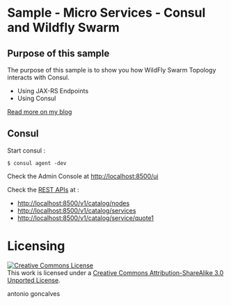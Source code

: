 # Sample - Micro Services - Consul and Wildfly Swarm

## Purpose of this sample

The purpose of this sample is to show you how WildFly Swarm Topology interacts with Consul.

* Using JAX-RS Endpoints
* Using Consul

[Read more on my blog](http://antoniogoncalves.org/2011/01/12/bootstrapping-cdi-in-several-environments/)

## Consul

Start consul :

    $ consul agent -dev

Check the Admin Console at [http://localhost:8500/ui]()

Check the [REST APIs](https://www.consul.io/docs/agent/http.html) at :

* [http://localhost:8500/v1/catalog/nodes]()
* [http://localhost:8500/v1/catalog/services]()
* [http://localhost:8500/v1/catalog/service/quote1]()

# Licensing

<a rel="license" href="http://creativecommons.org/licenses/by-sa/3.0/"><img alt="Creative Commons License" style="border-width:0" src="http://i.creativecommons.org/l/by-sa/3.0/88x31.png" /></a><br />This work is licensed under a <a rel="license" href="http://creativecommons.org/licenses/by-sa/3.0/">Creative Commons Attribution-ShareAlike 3.0 Unported License</a>.

<div class="footer">
    <span class="footerTitle"><span class="uc">a</span>ntonio <span class="uc">g</span>oncalves</span>
</div>